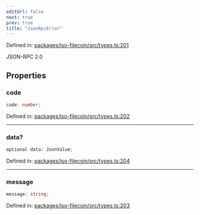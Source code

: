 ```yaml
---
editUrl: false
next: true
prev: true
title: "JsonRpcError"
---
```


Defined in: [packages/iso-filecoin/src/types.ts:201](https://github.com/hugomrdias/filecoin/blob/main/packages/iso-filecoin/src/types.ts#L201)

JSON-RPC 2.0

## Properties

### code

```ts
code: number;
```

Defined in: [packages/iso-filecoin/src/types.ts:202](https://github.com/hugomrdias/filecoin/blob/main/packages/iso-filecoin/src/types.ts#L202)

***

### data?

```ts
optional data: JsonValue;
```

Defined in: [packages/iso-filecoin/src/types.ts:204](https://github.com/hugomrdias/filecoin/blob/main/packages/iso-filecoin/src/types.ts#L204)

***

### message

```ts
message: string;
```

Defined in: [packages/iso-filecoin/src/types.ts:203](https://github.com/hugomrdias/filecoin/blob/main/packages/iso-filecoin/src/types.ts#L203)
